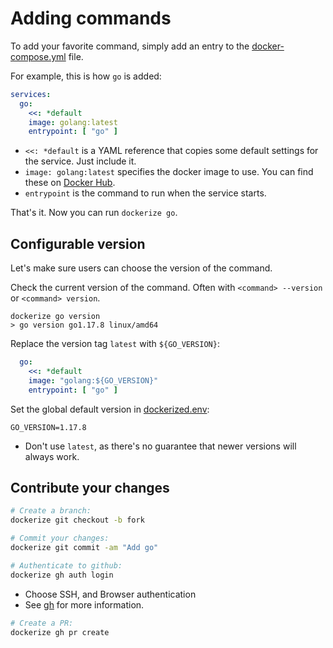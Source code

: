 # Adding commands

To add your favorite command, simply add an entry to the [docker-compose.yml](docker-compose.yml) file.

For example, this is how `go` is added:

```yaml
services:
  go:
    <<: *default
    image: golang:latest
    entrypoint: [ "go" ]
```

- `<<: *default` is a YAML reference that copies some default settings for the service. Just include it.
- `image: golang:latest` specifies the docker image to use. You can find these on [Docker Hub](https://hub.docker.com/).
- `entrypoint` is the command to run when the service starts.

That's it. Now you can run `dockerize go`.

## Configurable version

Let's make sure users can choose the version of the command.

Check the current version of the command. Often with `<command> --version` or `<command> version`.

```shell
dockerize go version
> go version go1.17.8 linux/amd64
```

Replace the version tag `latest` with `${GO_VERSION}`:

```yaml
  go:
    <<: *default
    image: "golang:${GO_VERSION}"
    entrypoint: [ "go" ]
```

Set the global default version in [dockerized.env](dockerized.env):

```dotenv
GO_VERSION=1.17.8
```

- Don't use `latest`, as there's no guarantee that newer versions will always work.

## Contribute your changes

```bash
# Create a branch:
dockerize git checkout -b fork

# Commit your changes:
dockerize git commit -am "Add go"

# Authenticate to github:
dockerize gh auth login
```

- Choose SSH, and Browser authentication
- See [gh](apps/gh/Readme.md) for more information.

```bash
# Create a PR:
dockerize gh pr create
```
